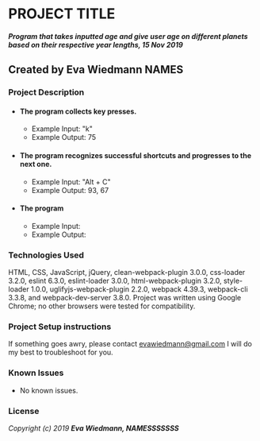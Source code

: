 # PROJECT TITLE

#### _Program that takes inputted age and give user age on different planets based on their respective year lengths, 15 Nov 2019_

## Created by Eva Wiedmann NAMES

### Project Description

* ####  The program collects key presses.
  - Example Input: "k"
  - Example Output: 75

* ####  The program recognizes successful shortcuts and progresses to the next one.
  - Example Input: "Alt + C"
  - Example Output: 93, 67

* ####  The program
  - Example Input:
  - Example Output:

### Technologies Used
HTML, CSS, JavaScript, jQuery, clean-webpack-plugin 3.0.0, css-loader 3.2.0, eslint 6.3.0, eslint-loader 3.0.0, html-webpack-plugin 3.2.0, style-loader 1.0.0, uglifyjs-webpack-plugin 2.2.0, webpack 4.39.3, webpack-cli 3.3.8, and webpack-dev-server 3.8.0.
Project was written using Google Chrome; no other browsers were tested for compatibility.

### Project Setup instructions
If something goes awry, please contact <evawiedmann@gmail.com> I will do my best to troubleshoot for you.

### Known Issues
* No known issues.

### License

_Copyright (c) 2019 **Eva Wiedmann, NAMESSSSSSS**_
